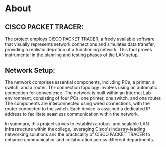 # About

## CISCO PACKET TRACER:
The project employs CISCO PACKET TRACER, a freely available software that visually represents network connections and simulates data transfer, providing a realistic depiction of a functioning network. This tool proves instrumental in the planning and testing phases of the LAN setup.

## Network Setup:
The network comprises essential components, including PCs, a printer, a switch, and a router. The connection topology involves using an automatic connection for convenience. The network is built within an Internet Lab environment, consisting of four PCs, one printer, one switch, and one router. The components are interconnected using wired connections, with the router connected to the switch. Each device is assigned a dedicated IP address to facilitate seamless communication within the network.

In summary, this project strives to establish a robust and scalable LAN infrastructure within the college, leveraging Cisco's industry-leading networking solutions and the practicality of CISCO PACKET TRACER to enhance communication and collaboration across different departments.